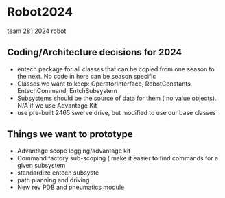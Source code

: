 # Robot2024
team 281 2024 robot

## Coding/Architecture decisions for 2024
* entech package for all classes that can be copied from one season to the next. No code in here can be season specific
* Classes we want to keep:  OperatorInterface, RobotConstants, EntechCommand, EntchSubsystem
* Subsystems should be the source of data for them ( no value objects). N/A if we use Advantage Kit
* use pre-built 2465 swerve drive, but modified to use our base classes

## Things we want to prototype
* Advantage scope logging/advantage kit
* Command factory sub-scoping ( make it easier to find commands for a given subsystem
* standardize entech subsyste
* path planning and driving
* New rev PDB and pneumatics module
